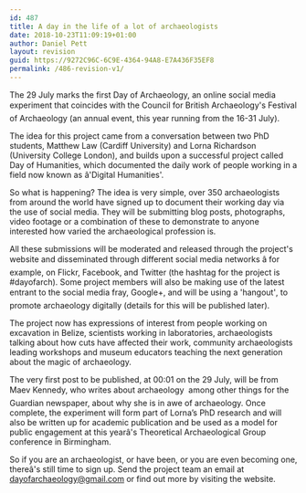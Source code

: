 ```yaml
---
id: 487
title: A day in the life of a lot of archaeologists
date: 2018-10-23T11:09:19+01:00
author: Daniel Pett
layout: revision
guid: https://9272C96C-6C9E-4364-94A8-E7A436F35EF8
permalink: /486-revision-v1/
---
```

The 29 July marks the first Day of Archaeology, an online social media experiment that coincides with the Council for British Archaeology's Festival of Archaeology (an annual event, this year running from the 16-31 July). 

The idea for this project came from a conversation between two PhD students, Matthew Law (Cardiff University) and Lorna Richardson (University College London), and builds upon a successful project called Day of Humanities, which documented the daily work of people working in a field now known as â'Digital Humanities'. 

So what is happening? The idea is very simple, over 350 archaeologists from around the world have signed up to document their working day via the use of social media. They will be submitting blog posts, photographs, video footage or a combination of these to demonstrate to anyone interested how varied the archaeological profession is. 

All these submissions will be moderated and released through the project's website and disseminated through different social media networks â for example, on Flickr, Facebook, and Twitter (the hashtag for the project is #dayofarch). Some project members will also be making use of the latest entrant to the social media fray, Google+, and will be using a 'hangout', to promote archaeology digitally (details for this will be published later). 

The project now has expressions of interest from people working on excavation in Belize, scientists working in laboratories, archaeologists talking about how cuts have affected their work, community archaeologists leading workshops and museum educators teaching the next generation about the magic of archaeology. 

The very first post to be published, at 00:01 on the 29 July, will be from Maev Kennedy, who writes about archaeology  among other things for the Guardian newspaper, about why she is in awe of archaeology. Once complete, the experiment will form part of Lorna&#8217;s PhD research and will also be written up for academic publication and be used as a model for public engagement at this yearâ's Theoretical Archaeological Group conference in Birmingham. 

So if you are an archaeologist, or have been, or you are even becoming one, thereâ's still time to sign up. Send the project team an email at <dayofarchaeology@gmail.com> or find out more by visiting the website.
